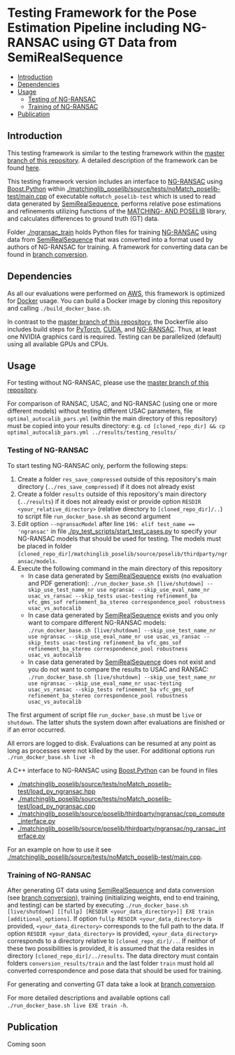 # Testing Framework for the Pose Estimation Pipeline including NG-RANSAC using GT Data from SemiRealSequence

- [Introduction](#introduction)
- [Dependencies](#dependencies)
- [Usage](#usage)
  - [Testing of NG-RANSAC](#ngransac-test)
  - [Training of NG-RANSAC](#ngransac-train)
- [Publication](#publication)

## Introduction <a name="introduction"></a>

This testing framework is similar to the testing framework within the [master branch of this repository](https://github.com/josefmaierfl/autocalib_test_package/tree/master).
A detailed description of the framework can be found [here](https://github.com/josefmaierfl/autocalib_test_package/tree/master).

This testing framework version includes an interface to [NG-RANSAC](https://github.com/josefmaierfl/autocalib_test_package/tree/ngransac) using [Boost.Python](https://www.boost.org/doc/libs/1_74_0/libs/python/doc/html/index.html) within [./matchinglib_poselib/source/tests/noMatch_poselib-test/main.cpp](./matchinglib_poselib/source/tests/noMatch_poselib-test/main.cpp) of executable `noMatch_poselib-test` which is used to read data generated by [SemiRealSequence](https://github.com/josefmaierfl/SemiRealSequence), performs relative pose estimations and refinements utilizing functions of the [MATCHING- AND POSELIB](https://github.com/josefmaierfl/matchinglib_poselib) library, and calculates differences to ground truth (GT) data.

Folder [./ngransac_train](./ngransac_train) holds Python files for training [NG-RANSAC](https://github.com/josefmaierfl/autocalib_test_package/tree/ngransac) using data from [SemiRealSequence](https://github.com/josefmaierfl/SemiRealSequence) that was converted into a format used by authors of NG-RANSAC for training.
A framework for converting data can be found in [branch conversion](https://github.com/josefmaierfl/autocalib_test_package/tree/conversion).

## Dependencies <a name="dependencies"></a>

As all our evaluations were performed on [AWS](https://aws.amazon.com/), this framework is optimized for [Docker](https://docs.docker.com/get-docker/) usage.
You can build a Docker image by cloning this repository and calling `./build_docker_base.sh`.

In contrast to the [master branch of this repository](https://github.com/josefmaierfl/autocalib_test_package/tree/master), the Dockerfile also includes build steps for [PyTorch](https://pytorch.org/), [CUDA](https://developer.nvidia.com/cuda-zone), and [NG-RANSAC](https://github.com/josefmaierfl/autocalib_test_package/tree/ngransac).
Thus, at least one NVIDIA graphics card is required.
Testing can be parallelized (default) using all available GPUs and CPUs.

## Usage <a name="usage"></a>

For testing without NG-RANSAC, please use the [master branch of this repository](https://github.com/josefmaierfl/autocalib_test_package/tree/master).

For comparison of RANSAC, USAC, and NG-RANSAC (using one or more different models) without testing different USAC parameters, file `optimal_autocalib_pars.yml` (within the main directory of this repository) must be copied into your results directory: e.g. `cd [cloned_repo_dir] && cp optimal_autocalib_pars.yml ../results/testing_results/`

### Testing of NG-RANSAC <a name="ngransac-test"></a>

To start testing NG-RANSAC only, perform the following steps:
1. Create a folder `res_save_compressed` outside of this repository's main directory (`../res_save_compressed`) if it does not already exist
2. Create a folder `results` outside of this repository's main directory (`../results`) if it does not already exist or provide option `RESDIR <your_relative_directory>` (relative directory to `[cloned_repo_dir]/..`) to script file `run_docker_base.sh` as second argument
3. Edit option `--ngransacModel` after line `196: elif test_name == 'ngransac'` in file [./py_test_scripts/start_test_cases.py](./py_test_scripts/start_test_cases.py) to specify your NG-RANSAC models that should be used for testing. The models must be placed in folder `[cloned_repo_dir]/matchinglib_poselib/source/poselib/thirdparty/ngransac/models`.
4. Execute the following command in the main directory of this repository
    * In case data generated by [SemiRealSequence](https://github.com/josefmaierfl/SemiRealSequence) exists (no evaluation and PDF generation): `./run_docker_base.sh [live/shutdown] --skip_use_test_name_nr use ngransac --skip_use_eval_name_nr usac_vs_ransac --skip_tests usac-testing refinement_ba vfc_gms_sof refinement_ba_stereo correspondence_pool robustness usac_vs_autocalib`
    * In case data generated by [SemiRealSequence](https://github.com/josefmaierfl/SemiRealSequence) exists and you only want to compare different NG-RANSAC models: `./run_docker_base.sh [live/shutdown] --skip_use_test_name_nr use ngransac --skip_use_eval_name_nr use usac_vs_ransac --skip_tests usac-testing refinement_ba vfc_gms_sof refinement_ba_stereo correspondence_pool robustness usac_vs_autocalib`
    * In case data generated by [SemiRealSequence](https://github.com/josefmaierfl/SemiRealSequence) does not exist and you do not want to compare the results to USAC and RANSAC: `./run_docker_base.sh [live/shutdown] --skip_use_test_name_nr use ngransac --skip_use_eval_name_nr usac-testing usac_vs_ransac --skip_tests refinement_ba vfc_gms_sof refinement_ba_stereo correspondence_pool robustness usac_vs_autocalib`

The first argument of script file `run_docker_base.sh` must be `live` or `shutdown`.
The latter shuts the system down after evaluations are finished or if an error occurred.

All errors are logged to disk.
Evaluations can be resumed at any point as long as processes were not killed by the user.
For additional options run `./run_docker_base.sh live -h`

A C++ interface to NG-RANSAC using [Boost.Python](https://www.boost.org/doc/libs/1_74_0/libs/python/doc/html/index.html) can be found in files
* [./matchinglib_poselib/source/tests/noMatch_poselib-test/load_py_ngransac.hpp](./matchinglib_poselib/source/tests/noMatch_poselib-test/load_py_ngransac.hpp)
* [./matchinglib_poselib/source/tests/noMatch_poselib-test/load_py_ngransac.cpp](./matchinglib_poselib/source/tests/noMatch_poselib-test/load_py_ngransac.cpp)
* [./matchinglib_poselib/source/poselib/thirdparty/ngransac/cpp_compute_interface.py](./matchinglib_poselib/source/poselib/thirdparty/ngransac/cpp_compute_interface.py)
* [./matchinglib_poselib/source/poselib/thirdparty/ngransac/ng_ransac_interface.py](./matchinglib_poselib/source/poselib/thirdparty/ngransac/ng_ransac_interface.py)

For an example on how to use it see [./matchinglib_poselib/source/tests/noMatch_poselib-test/main.cpp](./matchinglib_poselib/source/tests/noMatch_poselib-test/main.cpp).

### Training of NG-RANSAC <a name="ngransac-train"></a>

After generating GT data using [SemiRealSequence](https://github.com/josefmaierfl/SemiRealSequence) and data conversion (see [branch conversion](https://github.com/josefmaierfl/autocalib_test_package/tree/conversion)), training (initializing weights, end to end training, and testing) can be started by executing `./run_docker_base.sh [live/shutdown] [[fullp] [RESDIR <your_data_directory>]] EXE train [additional_options]`.
If option `fullp RESDIR <your_data_directory>` is provided, `<your_data_directory>` corresponds to the full path to the data.
If option `RESDIR <your_data_directory>` is provided, `<your_data_directory>` corresponds to a directory relative to `[cloned_repo_dir]/..`.
If neithor of these two possibilities is provided, it is assumed that the data resides in directory `[cloned_repo_dir]/../results`.
The data directory must contain folders `conversion_results/train` and the last folder `train` must hold all converted correspondence and pose data that should be used for training.

For generating and converting GT data take a look at [branch conversion](https://github.com/josefmaierfl/autocalib_test_package/tree/conversion).

For more detailed descriptions and available options call `./run_docker_base.sh live EXE train -h`.

## Publication <a name="publication"></a>

Coming soon

<!--
```
@inproceedings{maier2020semireal,
  title={Unlimited Semi-Real-World Ground Truth Generation for Feature-Based Applications},
  author={Maier, Josef},
  booktitle={ACCV},
  year={2020}
}
```
-->
